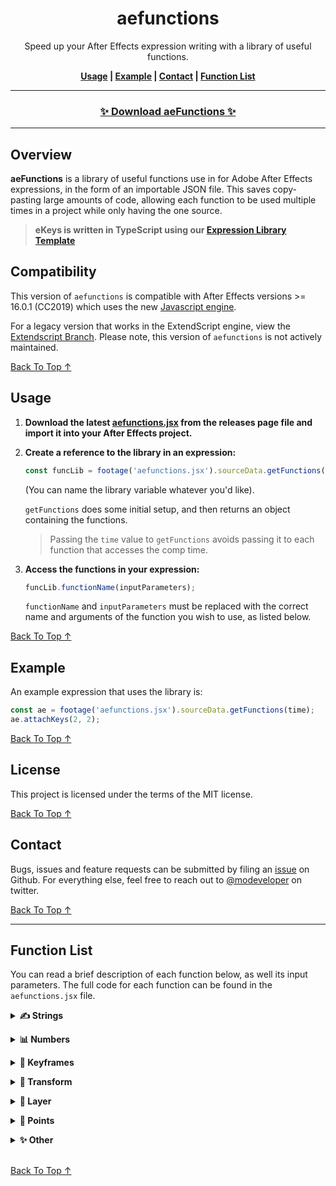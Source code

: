 <!-- Links -->

[back to top ↑]: #aefunctions

<div align="center">

# aefunctions

Speed up your After Effects expression writing with a library of useful functions.

**[Usage](#usage) | [Example](#example) | [Contact](#contact) | [Function List](#function-list)**

---

### [✨ Download aeFunctions ✨](https://github.com/motiondeveloper/aefunctions/releases)<!-- omit in toc -->

---

</div>

## Overview

**aeFunctions** is a library of useful functions use in for Adobe After Effects expressions, in the form of an importable JSON file. This saves copy-pasting large amounts of code, allowing each function to be used multiple times in a project while only having the one source.

> **eKeys is written in TypeScript using our [Expression Library Template](https://github.com/motiondeveloper/expressions-library-template)**

## Compatibility

This version of `aefunctions` is compatible with After Effects versions >= 16.0.1 (CC2019) which uses the new [Javascript engine](https://helpx.adobe.com/after-effects/using/expression-language-reference.html).

For a legacy version that works in the ExtendScript engine, view the [Extendscript Branch](https://github.com/motiondeveloper/aefunctions/tree/extendscript). Please note, this version of `aefunctions` is not actively maintained.

[Back To Top ↑]

## Usage

1. **Download the latest [aefunctions.jsx](https://github.com/motiondeveloper/aefunctions/releases) from the releases page file and import it into your After Effects project.**

2. **Create a reference to the library in an expression:**

   ```javascript
   const funcLib = footage('aefunctions.jsx').sourceData.getFunctions(time);
   ```

   (You can name the library variable whatever you'd like).

   `getFunctions` does some initial setup, and then returns an object containing the functions.

   > Passing the `time` value to `getFunctions` avoids passing it to each function that accesses the comp time.

3. **Access the functions in your expression:**

   ```javascript
   funcLib.functionName(inputParameters);
   ```

   `functionName` and `inputParameters` must be replaced with the correct name and arguments of the function you wish to use, as listed below.

[Back To Top ↑]

## Example

An example expression that uses the library is:

```javascript
const ae = footage('aefunctions.jsx').sourceData.getFunctions(time);
ae.attachKeys(2, 2);
```

[Back To Top ↑]

## License

This project is licensed under the terms of the MIT license.

[Back To Top ↑]

## Contact

Bugs, issues and feature requests can be submitted by filing an [issue](https://github.com/motiondeveloper/ekeys/issues) on Github. For everything else, feel free to reach out to [@modeveloper](https://twitter.com/modeveloper) on twitter.

[Back To Top ↑]

---

## Function List

You can read a brief description of each function below, as well its input parameters. The full code for each function can be found in the `aefunctions.jsx` file.

**<details><summary>✍️ Strings</summary>**

- **breakWithoutOrphans**

  ```javascript
  breakWithoutOrphans(string, maxCharacters, minWords);
  ```

  Inserts line breaks in a given `string` as per the `maxCharacters` per line, while avoiding the last line having less than the `minWords`.

- **textCount**

  ```javascript
  textCount(sourceText, type);
  ```

  Returns the number of words, lines or characters in a string. Takes a string and the type of count, either `"word"`,`"line"` or `"char"`. If no count type is specified, a default of `"word"` is used.

- **cleanLines**

  ```javascript
  cleanLines(string, maxLines, maxCharacters);
  ```

  Limits the maximum number of lines, as well as performing the following actions on each line:

  - Limiting the number of characters
  - Removing leading and trailing whitespace

- **hideDescenders**

  ```javascript
  hideDescenders(string, hideTime);
  ```

  Hides a modified version of the source string in negative time (defaulting to `-500`) where each line is replaced with an `'X'`. Useful for maintaining positions or anchor points regardless of whether a layer has any descenders (when used with `sourceRectAtTime(hideTime)`).

</details>

**<details><summary>📊 Numbers</summary>**

- **padNumber**

  ```javascript
  padNumber(number, length);
  ```

  Adds leading zeros to a number, up to a specified total length.

- **commaNum**

  ```javascript
  commaNum(number);
  ```

  Rounds and adds commas to a number (e.g. "100,000,000). Original function courtesy of Dan Ebberts.

- **countdown**

  ```javascript
  countdown(length, speed);
  ```

  Returns an string in the format `minutes:seconds`, counting down to zero from a specified number of seconds. An optional `speed` value can be given to mofify the countdown rate (defaults to `1`).

</details>

**<details><summary>🔹 Keyframes</summary>**

- **attachKeys**

  ```javascript
  attachKeys(inKeys, outKeys);
  ```

  Attaches a specified number of keyframes to the in and out point of a layer, so you can trim the layer and your keyframed animation will follow. Takes the number of in and out keyframes to attach as input.

- **bounceKeys**

  ```javascript
  bounceKeys(amp, freq, decay, keyMin, keyMax);
  ```

  Adds a bounce effect to the keyframes within a specified range. Somewhat untested.
  Adapted from [Danny Jenkins' bounce script](http://dannyjenkins.com.au/After-Effects-Expressions).

- **keyframesToArray**

  ```javascript
  getKeyframesAsArray();
  ```

  Returns an array of keyframes, where each element is an object with `.time` and `.value` properties. Takes no inputs.

</details>

**<details><summary>📌 Transform</summary>**

- **isometricPosition**

  ```javascript
  getIsometricPosition(pointControl, offset);
  ```

  Takes a set of 2D coordinates from a point control effect and returns isometric positions. Takes the name of the point control and an offset array as input.

- **circularMotion**

  ```javascript
  circularMotion(radius, revolutionTime, startAngle);
  ```

  Returns an animated, 2 dimensional value that moves in a circle according to a given `radius`, `revolutionTime` (time to complete one revolution), and `startAngle`.

- **circularPosition**

  ```javascript
  circularPosition(radius, angle);
  ```

  Returns a position along a circle according to a given `radius` and `angle`.

- **scaleToFit**

  ```javascript
  scaleToFit(inputSize, maxSize, toggles);
  ```

  Returns a scale (`[###, ###]`) that will fit a given size. `inputSize` and `maxSize` are 2D arrays, and `toggles` is an optional object with the properties `{onlyScaleUp: bool, onlyScaleDown: bool, uniform: true}`.

</details>

**<details><summary>🥞 Layer</summary>**

- **layerBoundsPath**

  ```javascript
  getLayerBoundsPath(buffer, sourceLayer, extend, sampleTime);
  ```

  Returns a path that is a rectangle the size of the specified layer, plus a given buffer. Takes the buffer amount, source layer, whether to include extents, and a sample time as optional inputs. If no inputs a given, it defaults to `0`, `thisLayer`, `false` and `time`.

- **layerSize**

  ```javascript
  layerSize(layerIndex, sampleTime);
  ```

  Returns the width and height of a layer as an array. Takes the layer (index or name) and sample time as input. If no sampleTime parameter is given, a default of the current time is used.

- **layerRect**

  ```javascript
  layerRect(
    ({
      layer = thisLayer,
      sampleTime = time,
      anchor = 'center',
      capHeight = false,
      capHeightTime = -550,
    } = {})
  );
  ```

  An abstraction over the `sourceRectAtTime` method that takes an object based input. If `capHeight` is true, the height of the layer will be measured at the `capHeightTime`, useful when used in with the `hideDescenders()` function. The anchor can be either `center`, `topLeft`, `topRight`, `bottomLeft`, or `bottomRight` (defaulting to `center`).

  Returns an object of the format:

  ```js
  {
    size: [],
    position: [],
    sourceRect,
  }
  ```

  Where `size` is the layer width and height as an array, and `position` is the position of the given `anchor` in composition space. `sourceRect` is the full `sourceRectAtTime()` object.

</details>

**<details><summary>📐 Points</summary>**

- **pointsToPath**

  ```javascript
  getPathFromPoints(points, closed);
  ```

  Returns a path containing the given array of points. `closed` defaults to true. Points are assumed to be in composition space.

- **gridPoints**

  ```javascript
  gridPoints({ rows, columns, rowNum, columnNum, gridSize });
  ```

  Returns a rectangular path that is a cell of a grid.

  - `rows`: The number of rows in the grid
  - `columns`: The number of columns in the grid
  - `rowNum`: The row number of the cell
  - `columnNum`: The column number of the cell
  - `gridSize`: The total size of the grid as a 2D array. Defaults to the composition size.

</details>

**<details><summary>✨ Other</summary>**

- **effectSearch**

  ```javascript
  effectSearch(effectName);
  ```

  Returns the number of effects with a certain name, or the total number of effects if no name is given. Takes the effect name to search for as input.

- **hideLayerWhenBelow**

  ```javascript
  hideLayerWhenBelow(layerIndex);
  ```

  Returns an opacity of 0 if the specified layer has started, otherwise returns 100. Useful for quickly working with lots of stacked layers in After Effects. Takes the layer index (integer) or layer name (string) as input.

</details>

<br>

[Back To Top ↑]
